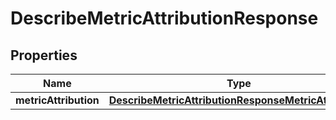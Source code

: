 

# DescribeMetricAttributionResponse


## Properties

| Name | Type | Description | Notes |
|------------ | ------------- | ------------- | -------------|
|**metricAttribution** | [**DescribeMetricAttributionResponseMetricAttribution**](DescribeMetricAttributionResponseMetricAttribution.md) |  |  [optional] |



